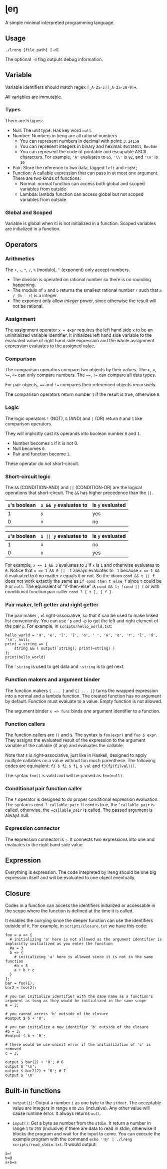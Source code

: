 # ɭeŋ

A simple minimal interpreted programming language.

## Usage

```
./lreng {file_path} [-d]
```

The optional `-d` flag outputs debug information.

## Variable

Variable identifiers should match regex `[_A-Za-z][_A-Za-z0-9]+`.

All variables are immutable.

### Types

There are 5 types:
- Null: The unit type. Has key word `null`.
- Number: Numbers in lreng are all rational numbers 
  - You can represent numbers in decimal with point: `3.14159`
  - You can represent integers in binary and heximal: `0b110011`, `0xc0de`
  - You can represent the code of printable and escapable ASCII characters. For example, `'A'` evaluates to `65`, `'\\'` is `92`, and `'\n'` is `10`
- Pair: Store the reference to two data, tagged `left` and `right`;
- Function: A callable expression that can pass in at most one argument. There are two kinds of functions:
  - Normal: normal function can access both global and scoped variables from outside
  - Lambda: lambda function can access global but not scoped variables from outside 

### Global and Scoped

Variable is global when iti is not initialized in a function. Scoped variables are initialized in a function.


## Operators

### Arithmetics

The `+`, `-`, `*`, `/`, `%` (modulo), `^` (exponent) only accept numbers.

- The division is operated on rational number so there is *no* rounding happening.
- The modulo of `a` and `b` returns the smallest rational number `r` such that `a / (b - r)` is a integer.
- The exponent only allow *integer* power, since otherwise the result will not be rational.

### Assignment

The assignment operator `x = expr` requires the left hand side `x` to be an uninitialized variable identifier. It initializes left hand side variable to the evaluated value of right hand side expression and the whole assignment expression evaluates to the assigned value.

### Comparison

The comparison operators compare two objects by their values. The `>`, `<`, `>=`, `<=` can only compare numbers. The `==`, `!=` can compare all data types.

For pair objects, `==` and `!=` compares their referenced objects recursively. 

The comparison operators return number `1` if the result is true, otherwise `0`.

### Logic

The logic operators `!` (NOT), `&` (AND) and `|` (OR) return `0` and `1` like comparison operators.

They will implicitly cast its operands into boolean number `0` and `1`.
- Number becomes `1` if it is not 0.
- Null becomes `0`.
- Pair and function become `1`.

These operator do *not* short-circuit.

### Short-circuit logic

The `&&` (CONDITION-AND) and  `||` (CONDITION-OR) are the logical operations that short-circuit. The `&&` has higher precedence than the `||`.

 `x`'s boolean  | `x && y` evaluates to | is `y` evaluated  |
----------------|-----------------------|----------------------
 1              | `y`                   | yes
 0              | `x`                   | no

 `x`'s boolean  | <code>x &#124;&#124; y</code> evaluates to | is `y` evaluated  
----------------|-----------------------|----------------------
 1              | `x`                   | no
 0              | `y`                   | yes

For example, `x == 1 && 3` evaluates to `3` if `x` is `1` and otherwise evaluates to `0`. Notice that `x == 1 && 0 || -1` always evaluates to `-1` because `x == 1 && 0` evaluated to `0` no matter `x` equals `0` or not. So the idiom `cond && t || f` does not work extactly the same as `if cond then t else f` since `t` could be `0` or `null`. The equivalent of "if-then-else" is `cond && t; !cond || f` or with conditional function pair caller `cond ? { t }, { f }`.

### Pair maker, left getter and right getter

The pair maker `,` is right-associative, so that it can be used to make linked list conveniently. You can use `` `p `` and `~p` to get the left and right element of the pair `p`. For example, in `scripts/hello_world.txt`:

```
hello_world = 'H', 'e', 'l', 'l', 'o', ' ', 'w', 'o', 'r', 'l', 'd', '\n', null;
print = string => {
    string && ( output(`string); print(~string) )
};
print(hello_world)
```

The `` `string `` is used to get data and `~string` is to get next.

### Function makers and argument binder

The function makers `{ ... }` and `{| ... |}` turns the wrapped expression into a normal and a lambda function. The created function has no argument by default. Function must evaluate to a value. Empty function is not allowed.

The argument binder `x => func` binds *one* argument identifier to a function.

### Function callers

The function callers are `()` and `$`. The syntax is `foo(expr)` and `foo $ expr`. They assigns the evaluated result of the expression to the argument variable of the callable (if any) and evaluates the callable.

Note that `$` is right-associative, just like in Haskell, designed to apply multiple callables on a value without too much parenthese. The following codes are equivalent: `f3 $ f2 $ f1 $ val` and `f3(f2(f1(val)))`.

The syntax `foo()` is valid and will be parsed as `foo(null)`.

### Conditional pair function caller

The `?` operator is designed to do proper conditional expression evaluation. The syntax is `cond ? callable_pair`. If `cond` is true, the `` `callable_pair `` is called, otherwise, the `~callable_pair` is called. The passed argument is always null.

### Expression connector

The expression connector is `;`. It connects two expressions into one and evaluates to the right hand side value.

## Expression

Everything is expression. The code intepreted by lreng should be one big expression itself and will be evaluated to one object eventually.

## Closure

Codes in a function can access the identifiers initialized or accessable in the scope where the function is defined at the time it is called.

It enables the currying since the deeper function can use the identifiers outside of it. For example, in `scripts/closure.txt` we have this code:

```
foo = a => {
  # initializing 'a' here is not allowed as the argument identifier is implicitly initialized as you enter the function
  #a = 3
  b => {
    # initializing 'a' here is allowed since it is not in the same function
    #a = 3
    a + b + c
  }
};
bar = foo(1);
bar2 = foo(2);

# you can initialize identifier with the same name as a function's argument as long as they would be initialized in the same scope
a = 2;

# you cannot access 'b' outside of the closure
#output $ b + '0';

# you can initialize a new identifier 'b' outside of the closure
#b = 3;
#output $ b + '0';

# there would be use-uninit error if the initialization of 'c' is removed
c = 3;

output $ bar(2) + '0'; # 6
output $ '\n';
output $ bar2(2) + '0'; # 7
output $ '\n'
```

## Built-in functions

- `output(i)`: Output a number `i` as one byte to the `stdout`. The acceptable value are integers in range `0` to `255` (inclusive). Any other value will cause runtime error. It always returns `null`.

- `input()`: Get a byte as number from the `stdin`. It return a number in range `1` to `255` (inclusive) if there are data to read in stdin, otherwise it blocks the program and wait for the input to come. You can execute the example program with the command `echo '!@' | ./lreng scripts/read_stdin.txt`. It would output:

```
a=!
b=@
a+b=a
```


